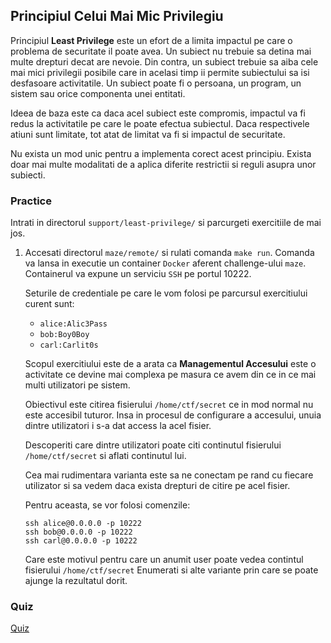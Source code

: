 ## Principiul Celui Mai Mic Privilegiu

Principiul **Least Privilege** este un efort de a limita impactul pe care o problema de securitate il poate avea.
Un subiect nu trebuie sa detina mai multe drepturi decat are nevoie.
Din contra, un subiect trebuie sa aiba cele mai mici privilegii posibile care in acelasi timp ii permite subiectului sa isi desfasoare activitatile.
Un subiect poate fi o persoana, un program, un sistem sau orice componenta unei entitati.

Ideea de baza este ca daca acel subiect este compromis, impactul va fi redus la activitatile pe care le poate efectua subiectul.
Daca respectivele atiuni sunt limitate, tot atat de limitat va fi si impactul de securitate.

Nu exista un mod unic pentru a implementa corect acest principiu.
Exista doar mai multe modalitati de a aplica diferite restrictii si reguli asupra unor subiecti.

### Practice

Intrati in directorul `support/least-privilege/` si parcurgeti exercitiile de mai jos.

1. Accesati directorul `maze/remote/` si rulati comanda `make run`.
   Comanda va lansa in executie un container `Docker` aferent challenge-ului `maze`.
   Containerul va expune un serviciu `SSH` pe portul 10222.
   
   Seturile de credentiale pe care le vom folosi pe parcursul exercitiului curent sunt:
   
   - `alice:Alic3Pass`
   - `bob:Boy0Boy`
   - `carl:Carlit0s`
  
   Scopul exercitiului este de a arata ca **Managementul Accesului** este o activitate ce devine mai complexa pe masura ce avem din ce in ce mai multi utilizatori pe sistem.
   
   Obiectivul este citirea fisierului `/home/ctf/secret` ce in mod normal nu este accesibil tuturor.
   Insa in procesul de configurare a accesului, unuia dintre utilizatori i s-a dat access la acel fisier.
   
   Descoperiti care dintre utilizatori poate citi continutul fisierului `/home/ctf/secret` si aflati continutul lui.
   
   Cea mai rudimentara varianta este sa ne conectam pe rand cu fiecare utilizator si sa vedem daca exista drepturi de citire pe acel fisier.
   
   Pentru aceasta, se vor folosi comenzile:
   
   ```
   ssh alice@0.0.0.0 -p 10222
   ssh bob@0.0.0.0 -p 10222
   ssh carl@0.0.0.0 -p 10222
   ```
  
   Care este motivul pentru care un anumit user poate vedea contintul fisierului `/home/ctf/secret`
   Enumerati si alte variante prin care se poate ajunge la rezultatul dorit.

### Quiz

[Quiz](../quiz/least-privilege.md)
